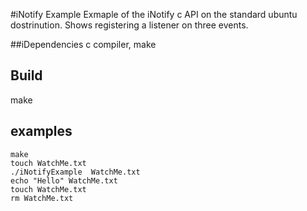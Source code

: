 #iNotify Example
Exmaple of the iNotify c API on the standard ubuntu dostrinution.  Shows registering a listener on three events.  

##iDependencies
c compiler, make 

## Build
make

## examples
```
make
touch WatchMe.txt
./iNotifyExample  WatchMe.txt
echo "Hello" WatchMe.txt
touch WatchMe.txt
rm WatchMe.txt
```
